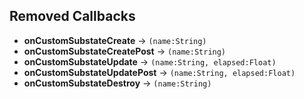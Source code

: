 ## Removed Callbacks

- **onCustomSubstateCreate** -> `(name:String)`
- **onCustomSubstateCreatePost** -> `(name:String)`
- **onCustomSubstateUpdate** -> `(name:String, elapsed:Float)`
- **onCustomSubstateUpdatePost** -> `(name:String, elapsed:Float)`
- **onCustomSubstateDestroy** -> `(name:String)`